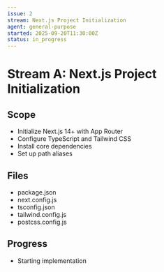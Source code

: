 ```yaml
---
issue: 2
stream: Next.js Project Initialization
agent: general-purpose
started: 2025-09-20T11:30:00Z
status: in_progress
---
```


# Stream A: Next.js Project Initialization

## Scope
- Initialize Next.js 14+ with App Router
- Configure TypeScript and Tailwind CSS
- Install core dependencies
- Set up path aliases

## Files
- package.json
- next.config.js
- tsconfig.json
- tailwind.config.js
- postcss.config.js

## Progress
- Starting implementation